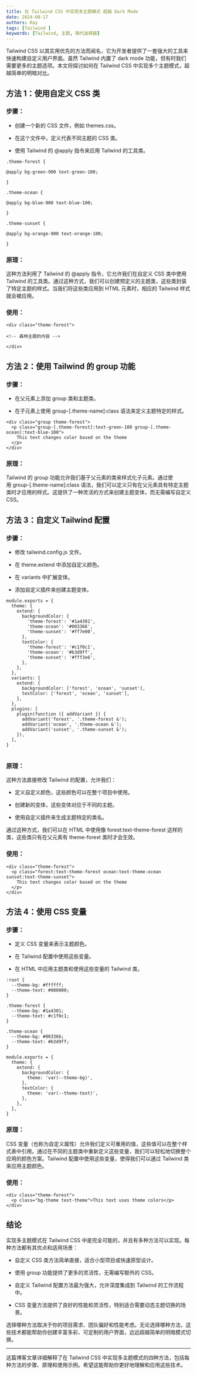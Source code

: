 ```yaml
---
title: 在 Tailwind CSS 中实现多主题模式 超越 Dark Mode
date: 2024-08-17
authors: Ray
tags: [Tailwind ]
keywords: [Tailwind, 主题, 隔代选择器]
---
```


<!-- truncate -->


Tailwind CSS 以其实用优先的方法而闻名，它为开发者提供了一套强大的工具来快速构建自定义用户界面。虽然 Tailwind 内置了 dark mode 功能，但有时我们需要更多的主题选项。本文将探讨如何在 Tailwind CSS 中实现多个主题模式，超越简单的明暗对比。


## 方法 1：使用自定义 CSS 类

### 步骤：

- 创建一个新的 CSS 文件，例如 themes.css。

- 在这个文件中，定义代表不同主题的 CSS 类。

- 使用 Tailwind 的 @apply 指令来应用 Tailwind 的工具类。


```
.theme-forest {

@apply bg-green-900 text-green-100;

}

.theme-ocean {

@apply bg-blue-900 text-blue-100;

}

.theme-sunset {

@apply bg-orange-900 text-orange-100;

}
```
### 原理：

这种方法利用了 Tailwind 的 @apply 指令，它允许我们在自定义 CSS 类中使用 Tailwind 的工具类。通过这种方式，我们可以创建预定义的主题类，这些类封装了特定主题的样式。当我们将这些类应用到 HTML 元素时，相应的 Tailwind 样式就会被应用。

### 使用：


```
<div class="theme-forest">

<!-- 森林主题的内容 -->

</div>
```


## 方法 2：使用 Tailwind 的 group 功能

### 步骤：

- 在父元素上添加 group 类和主题类。

- 在子元素上使用 group-[.theme-name]:class 语法来定义主题特定的样式。

```
<div class="group theme-forest">
  <p class="group-[.theme-forest]:text-green-100 group-[.theme-ocean]:text-blue-100">
    This text changes color based on the theme
  </p>
</div>
```

### 原理：

Tailwind 的 group 功能允许我们基于父元素的类来样式化子元素。通过使用 group-[.theme-name]:class 语法，我们可以定义只有在父元素具有特定主题类时才应用的样式。这提供了一种灵活的方式来创建主题变体，而无需编写自定义 CSS。

## 方法 3：自定义 Tailwind 配置

### 步骤：

- 修改 tailwind.config.js 文件。

- 在 theme.extend 中添加自定义颜色。

- 在 variants 中扩展变体。

- 添加自定义插件来创建主题变体。
```
module.exports = {
  theme: {
    extend: {
      backgroundColor: {
        'theme-forest': '#1a4301',
        'theme-ocean': '#003366',
        'theme-sunset': '#ff7e00',
      },
      textColor: {
        'theme-forest': '#c1f0c1',
        'theme-ocean': '#b3d9ff',
        'theme-sunset': '#fff3e6',
      },
    },
  },
  variants: {
    extend: {
      backgroundColor: ['forest', 'ocean', 'sunset'],
      textColor: ['forest', 'ocean', 'sunset'],
    },
  },
  plugins: [
	plugin(function ({ addVariant }) {  
	  addVariant('forest', '.theme-forest &');  
	  addVariant('ocean', '.theme-ocean &');  
	  addVariant('sunset', '.theme-sunset &');  
	}),
  ],
}


```

### 原理：

这种方法直接修改 Tailwind 的配置，允许我们：

- 定义自定义颜色，这些颜色可以在整个项目中使用。

- 创建新的变体，这些变体对应于不同的主题。

- 使用自定义插件来生成主题特定的类名。

通过这种方式，我们可以在 HTML 中使用像 forest:text-theme-forest 这样的类，这些类只有在父元素有 theme-forest 类时才会生效。

### 使用：

```
<div class="theme-forest">
  <p class="forest:text-theme-forest ocean:text-theme-ocean sunset:text-theme-sunset">
    This text changes color based on the theme
  </p>
</div>
```


## 方法 4：使用 CSS 变量

### 步骤：

- 定义 CSS 变量来表示主题颜色。

- 在 Tailwind 配置中使用这些变量。

- 在 HTML 中应用主题类和使用这些变量的 Tailwind 类。

```
:root {
  --theme-bg: #ffffff;
  --theme-text: #000000;
}

.theme-forest {
  --theme-bg: #1a4301;
  --theme-text: #c1f0c1;
}

.theme-ocean {
  --theme-bg: #003366;
  --theme-text: #b3d9ff;
}
```

```
module.exports = {
  theme: {
    extend: {
      backgroundColor: {
        theme: 'var(--theme-bg)',
      },
      textColor: {
        theme: 'var(--theme-text)',
      },
    },
  },
}
```


### 原理：

CSS 变量（也称为自定义属性）允许我们定义可重用的值，这些值可以在整个样式表中引用。通过在不同的主题类中重新定义这些变量，我们可以轻松地切换整个应用的颜色方案。Tailwind 配置中使用这些变量，使得我们可以通过 Tailwind 类来应用主题颜色。

### 使用：

```
<div class="theme-forest">
  <p class="bg-theme text-theme">This text uses theme colors</p>
</div>
```

## 结论

实现多主题模式在 Tailwind CSS 中是完全可能的，并且有多种方法可以实现。每种方法都有其优点和适用场景：

- 自定义 CSS 类方法简单直接，适合小型项目或快速原型设计。

- 使用 group 功能提供了更多的灵活性，无需编写额外的 CSS。

- 自定义 Tailwind 配置方法最为强大，允许深度集成到 Tailwind 的工作流程中。

- CSS 变量方法提供了良好的性能和灵活性，特别适合需要动态主题切换的场景。

选择哪种方法取决于你的项目需求、团队偏好和性能考虑。无论选择哪种方法，这些技术都能帮助你创建丰富多彩、可定制的用户界面，远远超越简单的明暗模式切换。

---

这篇博客文章详细解释了在 Tailwind CSS 中实现多主题模式的四种方法，包括每种方法的步骤、原理和使用示例。希望这能帮助你更好地理解和应用这些技术。